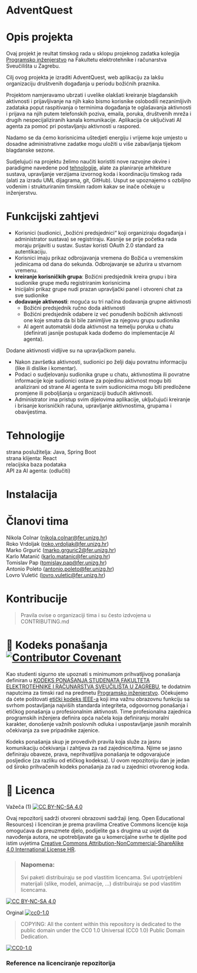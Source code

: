 # AdventQuest

# Opis projekta
Ovaj projekt je reultat timskog rada u sklopu projeknog zadatka kolegija [Programsko inženjerstvo](https://www.fer.unizg.hr/predmet/proinz) na Fakultetu elektrotehnike i računarstva Sveučilišta u Zagrebu. 

Cilj ovog projekta je izraditi AdventQuest, web aplikaciju za lakšu organizaciju društvenih događanja u periodu božićnih praznika. 

Projektom namjeravamo ubrzati i uvelike olakšati kreiranje blagdanskih aktivnosti i prijavljivanje na njih kako bismo korisnike oslobodili nezanimljivih zadataka poput raspitivanja o terminima događanja te oglašavanja aktivnosti i prijava na njih putem telefonskih poziva, emaila, poruka, društvenih mreža i drugih nespecijaliziranih kanala komunikacije. Aplikacija će uključivati AI agenta za pomoć pri postavljanju aktivnosti u raspored.

Nadamo se da ćemo korisnicima uštedjeti energiju i vrijeme koje umjesto u dosadne administrativne zadatke mogu uložiti u više zabavljanja tijekom blagdanske sezone.

Sudjelujući na projektu želimo naučiti koristiti nove razvojne okvire i paradigme navedene pod [tehnologije](#tehnologije), alate za planiranje arhitekture sustava, upravljanje verzijama izvornog koda i koordinaciju timskog rada (alati za izradu UML dijagrama, git, GitHub). Usput se upoznajemo s ozbiljno vođenim i strukturiranim timskim radom kakav se inače očekuje u inženjerstvu.

# Funkcijski zahtjevi
- Korisnici (sudionici, „božićni predsjednici“ koji organiziraju događanja i administrator sustava) se registriraju. Kasnije se prije početka rada moraju prijaviti u sustav. Sustav koristi OAuth 2.0 standard za autentikaciju.
- Korisnici imaju prikaz odbrojavanja vremena do Božića u vremenskim jedinicama od dana do sekunda. Odbrojavanje se ažurira u stvarnom vremenu.
- **kreiranje korisničkih grupa**: Božićni predsjednik kreira grupu i bira sudionike grupe među registriranim korisnicima
- Inicijalni prikaz grupe nudi prazan upravljački panel i otvoreni chat za sve sudionike
- **dodavanje aktivnosti**: moguća su tri načina dodavanja grupne aktivnosti
  - Božićni predsjednik ručno doda aktivnosti
  - Božićni predsjednik odabere iz već ponuđenih božićnih aktivnosti one koje smatra da bi bile zanimljive za njegovu grupu sudionika
  - AI agent automatski doda aktivnost na temelju poruka u chatu (definirati jasnije postupak kada dođemo do implementacije AI agenta).
 
Dodane aktivnosti vidljive su na upravljačkom panelu.
 - Nakon završetka aktivnosti, sudionici po želji daju povratnu informaciju (like ili dislike i komentar).
 - Podaci o sudjelovanju sudionika grupe u chatu, aktivnostima ili povratne informacije koje sudionici ostave za pojedinu aktivnost mogu biti analizirani od strane AI agenta te svim sudionicima mogu biti predložene promjene ili poboljšanja u organizaciji budućih aktivnosti.
 - Administrator ima pristup svim dijelovima aplikacije, uključujući kreiranje i brisanje korisničkih računa, upravljanje aktivnostima, grupama i obavijestima.

# Tehnologije
strana poslužitelja: Java, Spring Boot  
strana klijenta: React  
relacijska baza podataka  
API za AI agenta: (odlučiti)
# Instalacija
# Članovi tima 
Nikola Colnar  (nikola.colnar@fer.unizg.hr)  
Roko Vrdoljak  (roko.vrdoljak@fer.unizg.hr)  
Marko Grgurić  (marko.grguric2@fer.unizg.hr)  
Karlo Matanić  (karlo.matanic@fer.unizg.hr)  
Tomislav Pap   (tomislav.pap@fer.unizg.hr)  
Antonio Poleto (antonio.poleto@fer.unizg.hr)  
Lovro Vuletić  (lovro.vuletic@fer.unizg.hr)

# Kontribucije
>Pravila ovise o organizaciji tima i su često izdvojena u CONTRIBUTING.md



# 📝 Kodeks ponašanja [![Contributor Covenant](https://img.shields.io/badge/Contributor%20Covenant-2.1-4baaaa.svg)](CODE_OF_CONDUCT.md)
Kao studenti sigurno ste upoznati s minimumom prihvatljivog ponašanja definiran u [KODEKS PONAŠANJA STUDENATA FAKULTETA ELEKTROTEHNIKE I RAČUNARSTVA SVEUČILIŠTA U ZAGREBU](https://www.fer.hr/_download/repository/Kodeks_ponasanja_studenata_FER-a_procisceni_tekst_2016%5B1%5D.pdf), te dodatnim naputcima za timski rad na predmetu [Programsko inženjerstvo](https://wwww.fer.hr).
Očekujemo da ćete poštovati [etički kodeks IEEE-a](https://www.ieee.org/about/corporate/governance/p7-8.html) koji ima važnu obrazovnu funkciju sa svrhom postavljanja najviših standarda integriteta, odgovornog ponašanja i etičkog ponašanja u profesionalnim aktivnosti. Time profesionalna zajednica programskih inženjera definira opća načela koja definiranju  moralni karakter, donošenje važnih poslovnih odluka i uspostavljanje jasnih moralnih očekivanja za sve pripadnike zajenice.

Kodeks ponašanja skup je provedivih pravila koja služe za jasnu komunikaciju očekivanja i zahtjeva za rad zajednice/tima. Njime se jasno definiraju obaveze, prava, neprihvatljiva ponašanja te  odgovarajuće posljedice (za razliku od etičkog kodeksa). U ovom repozitoriju dan je jedan od široko prihvačenih kodeks ponašanja za rad u zajednici otvorenog koda.

# 📝 Licenca
Važeča (1)
[![CC BY-NC-SA 4.0][cc-by-nc-sa-shield]][cc-by-nc-sa]

Ovaj repozitorij sadrži otvoreni obrazovni sadržaji (eng. Open Educational Resources)  i licenciran je prema pravilima Creative Commons licencije koja omogućava da preuzmete djelo, podijelite ga s drugima uz 
uvjet da navođenja autora, ne upotrebljavate ga u komercijalne svrhe te dijelite pod istim uvjetima [Creative Commons Attribution-NonCommercial-ShareAlike 4.0 International License HR][cc-by-nc-sa].
>
> ### Napomena:
>
> Svi paketi distribuiraju se pod vlastitim licencama.
> Svi upotrijebleni materijali  (slike, modeli, animacije, ...) distribuiraju se pod vlastitim licencama.

[![CC BY-NC-SA 4.0][cc-by-nc-sa-image]][cc-by-nc-sa]

[cc-by-nc-sa]: https://creativecommons.org/licenses/by-nc/4.0/deed.hr 
[cc-by-nc-sa-image]: https://licensebuttons.net/l/by-nc-sa/4.0/88x31.png
[cc-by-nc-sa-shield]: https://img.shields.io/badge/License-CC%20BY--NC--SA%204.0-lightgrey.svg

Orginal [![cc0-1.0][cc0-1.0-shield]][cc0-1.0]
>
>COPYING: All the content within this repository is dedicated to the public domain under the CC0 1.0 Universal (CC0 1.0) Public Domain Dedication.
>
[![CC0-1.0][cc0-1.0-image]][cc0-1.0]

[cc0-1.0]: https://creativecommons.org/licenses/by/1.0/deed.en
[cc0-1.0-image]: https://licensebuttons.net/l/by/1.0/88x31.png
[cc0-1.0-shield]: https://img.shields.io/badge/License-CC0--1.0-lightgrey.svg

### Reference na licenciranje repozitorija
